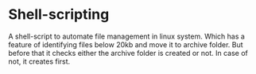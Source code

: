 # Shell-scripting
A shell-script to automate file management in linux system. Which has a feature of identifying files below 20kb and move it to archive folder. But before that it checks either the archive folder is created or not. In case of not, it creates first.
